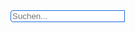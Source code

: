 ---
---

<style>
    #search-input {
        border-top-left-radius: 0.25rem;
        border-bottom-left-radius: 0.25rem;
        border: 1px solid #1E6ADD;
    }

    #results-container {
        padding-top: 15px;
    }
</style>

<!-- Search form -->

<div class="input-group md-form form-sm form-2 pl-0">
    <input id="search-input" class="form-control my-0 py-1" type="text" placeholder="Suchen..." aria-label="Search">
    <div class="input-group-append">
        <span class="input-group-text red lighten-3" id="basic-text1">
            <i class="fas fa-search text-grey"
            aria-hidden="true">
            </i>
        </span>
    </div>
</div>

<ul id="results-container" class="list-group">
</ul>

<script src="https://unpkg.com/simple-jekyll-search@latest/dest/simple-jekyll-search.min.js"></script>

<script>
    SimpleJekyllSearch({
        searchInput: document.getElementById('search-input'),
        resultsContainer: document.getElementById('results-container'),
        searchResultTemplate: '<li class="list-group-item"><span><a href="{url}">{title}</a></span></li>',
        noResultsText: '<li class="list-group-item">No results found!</li>',
        fuzzy: false,
        limit: 25,
        json: '/search/content.json'
    });
</script>
